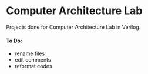 # Computer Architecture Lab

Projects done for Computer Architecture Lab in Verilog.

#### To Do:
* rename files
* edit comments
* reformat codes
